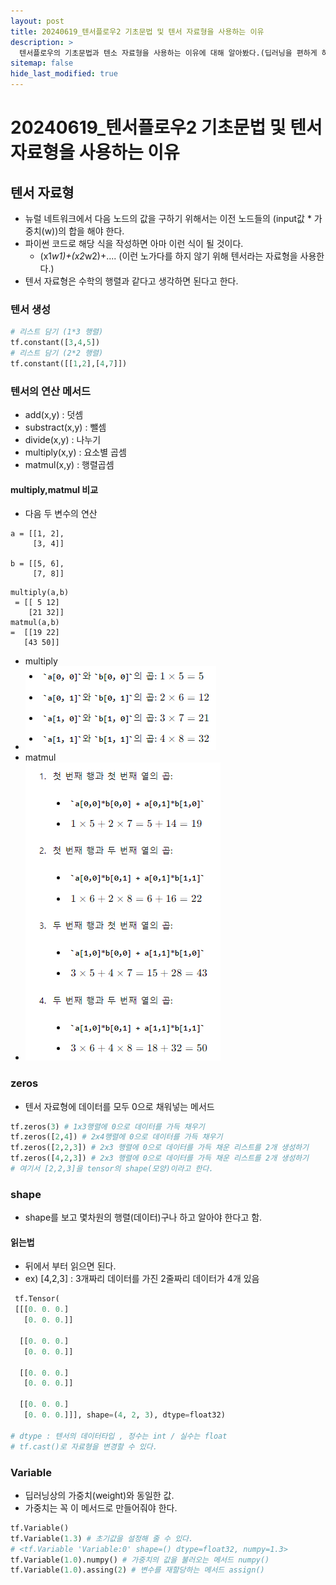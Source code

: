 ```yaml
---
layout: post
title: 20240619_텐서플로우2 기초문법 및 텐서 자료형을 사용하는 이유
description: >
  텐서플로우의 기초문법과 텐소 자료형을 사용하는 이유에 대해 알아봤다.(딥러닝을 편하게 하려고 사용한다)
sitemap: false
hide_last_modified: true
---
```


# 20240619_텐서플로우2 기초문법 및 텐서 자료형을 사용하는 이유

## 텐서 자료형
- 뉴럴 네트워크에서 다음 노드의 값을 구하기 위해서는 이전 노드들의 (input값 * 가중치(w))의 합을 해야 한다.
- 파이썬 코드로 해당 식을 작성하면 아마 이런 식이 될 것이다.
    - (x1*w1)+(x2*w2)+.... (이런 노가다를 하지 않기 위해 텐서라는 자료형을 사용한다.)    
- 텐서 자료형은 수학의 행렬과 같다고 생각하면 된다고 한다.

### 텐서 생성
``` py
# 리스트 담기 (1*3 행렬)
tf.constant([3,4,5]) 
# 리스트 담기 (2*2 행렬)
tf.constant([[1,2],[4,7]])
```

### 텐서의 연산 메서드
- add(x,y) : 덧셈
- substract(x,y) : 뺄셈
- divide(x,y) : 나누기
- multiply(x,y) : 요소별 곱셈
- matmul(x,y) : 행렬곱셈

#### multiply,matmul 비교
- 다음 두 변수의 연산
```
a = [[1, 2],
     [3, 4]]

b = [[5, 6],
     [7, 8]] 
```
```
multiply(a,b)
 = [[ 5 12]
    [21 32]]
matmul(a,b)
=  [[19 22]
   [43 50]]

```
- multiply
- ![](/assets\img\python\Clipboard_2024-06-19-20-58-56.png)
- matmul
- ![](/assets\img\python\Clipboard_2024-06-19-21-01-13.png)

### zeros
- 텐서 자료형에 데이터를 모두 0으로 채워넣는 메서드
```py
tf.zeros(3) # 1x3행렬에 0으로 데이터를 가득 채우기
tf.zeros([2,4]) # 2x4행렬에 0으로 데이터를 가득 채우기
tf.zeros([2,2,3]) # 2x3 행렬에 0으로 데이터를 가득 채운 리스트를 2개 생성하기 
tf.zeros([4,2,3]) # 2x3 행렬에 0으로 데이터를 가득 채운 리스트를 2개 생성하기 
# 여기서 [2,2,3]을 tensor의 shape(모양)이라고 한다.
```

### shape
- shape를 보고 몇차원의 행렬(데이터)구나 하고 알아야 한다고 함.
#### 읽는법
- 뒤에서 부터 읽으면 된다.
- ex) [4,2,3] : 3개짜리 데이터를 가진 2줄짜리 데이터가 4개 있음
```py
 tf.Tensor(
 [[[0. 0. 0.]
   [0. 0. 0.]]

  [[0. 0. 0.]
   [0. 0. 0.]]

  [[0. 0. 0.]
   [0. 0. 0.]]

  [[0. 0. 0.]
   [0. 0. 0.]]], shape=(4, 2, 3), dtype=float32)

# dtype : 텐서의 데이터타입 , 정수는 int / 실수는 float
# tf.cast()로 자료형을 변경할 수 있다.

```

### Variable
- 딥러닝상의 가중치(weight)와 동일한 값.
- 가중치는 꼭 이 메서드로 만들어줘야 한다.
```py
tf.Variable()
tf.Variable(1.3) # 초기값을 설정해 줄 수 있다.
# <tf.Variable 'Variable:0' shape=() dtype=float32, numpy=1.3>
tf.Variable(1.0).numpy() # 가중치의 값을 불러오는 메서드 numpy()
tf.Variable(1.0).assing(2) # 변수를 재할당하는 메서드 assign()
```